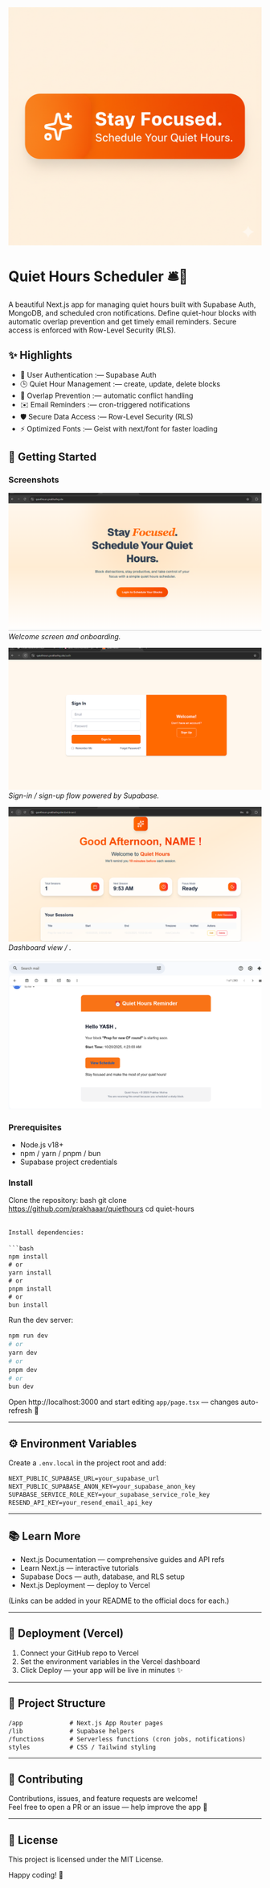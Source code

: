![logo](/public/logo.png)

# Quiet Hours Scheduler 🛎️🌙

A beautiful Next.js app for managing quiet hours built with Supabase Auth, MongoDB, and scheduled cron notifications. Define quiet-hour blocks with automatic overlap prevention and get timely email reminders. Secure access is enforced with Row-Level Security (RLS).

## ✨ Highlights

- 🔐 User Authentication :— Supabase Auth
- 🕒 Quiet Hour Management :— create, update, delete blocks
- 🚫 Overlap Prevention :— automatic conflict handling
- ✉️ Email Reminders :— cron-triggered notifications
- 🛡️ Secure Data Access :— Row-Level Security (RLS)
- ⚡ Optimized Fonts :— Geist with next/font for faster loading

## 🧭 Getting Started

### Screenshots

![Welcome Page](/public/welcomepage.png)  
_Welcome screen and onboarding._

![Auth Page](/public/authpage.png)  
_Sign-in / sign-up flow powered by Supabase._

![Dashboard Email](/public/dashboard.png)  
_Dashboard view / ._

![mail](/public/mail.png)

### Prerequisites

- Node.js v18+
- npm / yarn / pnpm / bun
- Supabase project credentials

### Install

Clone the repository:
bash
git clone https://github.com/prakhaaar/quiethours
cd quiet-hours

````

Install dependencies:

```bash
npm install
# or
yarn install
# or
pnpm install
# or
bun install
````

Run the dev server:

```bash
npm run dev
# or
yarn dev
# or
pnpm dev
# or
bun dev
```

Open http://localhost:3000 and start editing `app/page.tsx` — changes auto-refresh 🔁

---

## ⚙️ Environment Variables

Create a `.env.local` in the project root and add:

```env
NEXT_PUBLIC_SUPABASE_URL=your_supabase_url
NEXT_PUBLIC_SUPABASE_ANON_KEY=your_supabase_anon_key
SUPABASE_SERVICE_ROLE_KEY=your_supabase_service_role_key
RESEND_API_KEY=your_resend_email_api_key
```

---

## 📚 Learn More

- Next.js Documentation — comprehensive guides and API refs
- Learn Next.js — interactive tutorials
- Supabase Docs — auth, database, and RLS setup
- Next.js Deployment — deploy to Vercel

(Links can be added in your README to the official docs for each.)

---

## 🚀 Deployment (Vercel)

1. Connect your GitHub repo to Vercel
2. Set the environment variables in the Vercel dashboard
3. Click Deploy — your app will be live in minutes ✨

---

## 📁 Project Structure

```
/app             # Next.js App Router pages
/lib             # Supabase helpers
/functions       # Serverless functions (cron jobs, notifications)
styles           # CSS / Tailwind styling
```

---

## 🤝 Contributing

Contributions, issues, and feature requests are welcome!  
Feel free to open a PR or an issue — help improve the app 💖

---

## 🧾 License

This project is licensed under the MIT License.

Happy coding! 🚀
